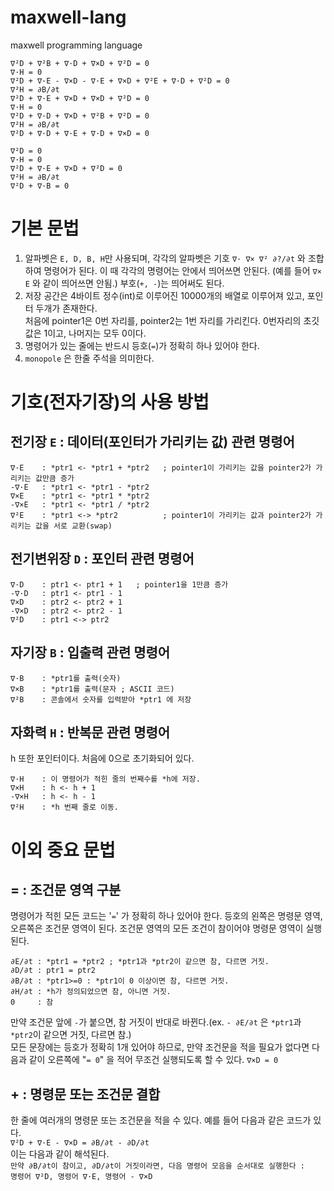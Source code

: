 # maxwell-lang

maxwell programming language

```
∇²D + ∇²B + ∇·D + ∇×D + ∇²D = 0
∇·H = 0
∇²D + ∇·E - ∇×D - ∇·E + ∇×D + ∇²E + ∇·D + ∇²D = 0
∇²H = ∂B/∂t
∇²D + ∇·E + ∇×D + ∇×D + ∇²D = 0
∇·H = 0
∇²D + ∇·D + ∇×D + ∇²B + ∇²D = 0
∇²H = ∂B/∂t
∇²D + ∇·D + ∇·E + ∇·D + ∇×D = 0

∇²D = 0
∇·H = 0
∇²D + ∇·E + ∇×D + ∇²D = 0
∇²H = ∂B/∂t
∇²D + ∇·B = 0
```

# 기본 문법

1. 알파벳은 `E, D, B, H`만 사용되며, 각각의 알파벳은 기호 `∇· ∇× ∇² ∂?/∂t` 와 조합하여 명령어가 된다. 이 때 각각의 명령어는 안에서 띄어쓰면 안된다. (예를 들어 `∇× E` 와 같이 띄어쓰면 안됨.) 부호(`+, -`)는 띄어써도 된다.
2. 저장 공간은 4바이트 정수(int)로 이루어진 10000개의 배열로 이루어져 있고, 포인터 두개가 존재한다.
   <br>
   처음에 pointer1은 0번 자리를, pointer2는 1번 자리를 가리킨다. 0번자리의 초깃값은 1이고, 나머지는 모두 0이다.
3. 명령어가 있는 줄에는 반드시 등호(`=`)가 정확히 하나 있어야 한다.
4. `monopole` 은 한줄 주석을 의미한다.

# 기호(전자기장)의 사용 방법

## 전기장 `E` : 데이터(포인터가 가리키는 값) 관련 명령어

```
∇·E    : *ptr1 <- *ptr1 + *ptr2   ; pointer1이 가리키는 값을 pointer2가 가리키는 값만큼 증가
-∇·E   : *ptr1 <- *ptr1 - *ptr2
∇×E    : *ptr1 <- *ptr1 * *ptr2
-∇×E   : *ptr1 <- *ptr1 / *ptr2
∇²E    : *ptr1 <-> *ptr2          ; pointer1이 가리키는 값과 pointer2가 가리키는 값을 서로 교환(swap)
```

## 전기변위장 `D` : 포인터 관련 명령어

```
∇·D    : ptr1 <- ptr1 + 1   ; pointer1을 1만큼 증가
-∇·D   : ptr1 <- ptr1 - 1
∇×D    : ptr2 <- ptr2 + 1
-∇×D   : ptr2 <- ptr2 - 1
∇²D    : ptr1 <-> ptr2
```

## 자기장 `B` : 입출력 관련 명령어

```
∇·B    : *ptr1를 출력(숫자)
∇×B    : *ptr1를 출력(문자 ; ASCII 코드)
∇²B    : 콘솔에서 숫자를 입력받아 *ptr1 에 저장
```

## 자화력 `H` : 반복문 관련 명령어

h 또한 포인터이다. 처음에 0으로 초기화되어 있다.

```
∇·H    : 이 명령어가 적힌 줄의 번째수를 *h에 저장.
∇×H    : h <- h + 1
-∇×H   : h <- h - 1
∇²H    : *h 번째 줄로 이동.
```

# 이외 중요 문법

## = : 조건문 영역 구분

명령어가 적힌 모든 코드는 '`=`' 가 정확히 하나 있어야 한다. 등호의 왼쪽은 명령문 영역, 오른쪽은 조건문 영역이 된다. 조건문 영역의 모든 조건이 참이어야 명령문 영역이 실행된다.

```
∂E/∂t : *ptr1 = *ptr2 ; *ptr1과 *ptr2이 같으면 참, 다르면 거짓.
∂D/∂t : ptr1 = ptr2
∂B/∂t : *ptr1>=0 : *ptr1이 0 이상이면 참, 다르면 거짓.
∂H/∂t : *h가 정의되었으면 참, 아니면 거짓.
0     : 참
```

만약 조건문 앞에 `-`가 붙으면, 참 거짓이 반대로 바뀐다.(ex. `- ∂E/∂t` 은 `*ptr1`과 `*ptr2`이 같으면 거짓, 다르면 참.)<br>
모든 문장에는 등호가 정확히 1개 있어야 하므로, 만약 조건문을 적을 필요가 없다면 다음과 같이 오른쪽에 "`= 0`" 을 적어 무조건 실행되도록 할 수 있다.
`∇×D = 0`

## + : 명령문 또는 조건문 결합

한 줄에 여러개의 명령문 또는 조건문을 적을 수 있다. 예를 들어 다음과 같은 코드가 있다.
<br>
`∇²D + ∇·E - ∇×D = ∂B/∂t - ∂D/∂t`
<br>
이는 다음과 같이 해석된다.
<br>
`만약 ∂B/∂t이 참이고, ∂D/∂t이 거짓이라면, 다음 명령어 모음을 순서대로 실행한다 :`<br>`명령어 ∇²D, 명령어 ∇·E, 명령어 - ∇×D`
